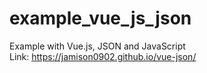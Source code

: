# example_vue_js_json
Example with Vue.js, JSON and JavaScript
<br/>
Link: https://jamison0902.github.io/vue-json/

